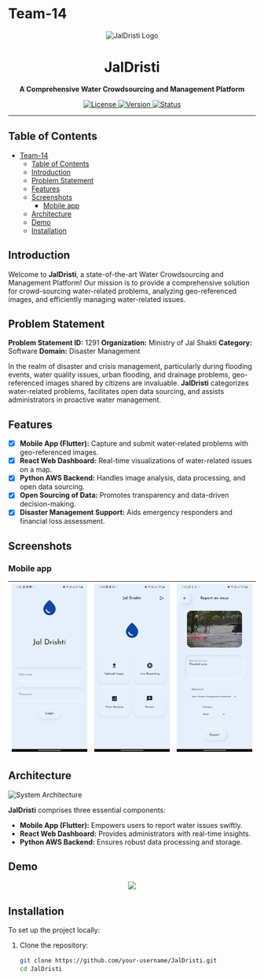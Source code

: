 # Team-14

<p align="center">
  <img src="https://i.pinimg.com/originals/4f/a8/cc/4fa8ccd95866db239face1f4749df505.png" alt="JalDristi Logo" width="200" height="200">
</p>

<h1 align="center">JalDristi</h1>

<p align="center">
  <strong>A Comprehensive Water Crowdsourcing and Management Platform</strong>
</p>

<p align="center">
  <a href="LICENSE">
    <img src="https://img.shields.io/badge/License-MIT-blue.svg" alt="License">
  </a>
  <a href="#">
    <img src="https://img.shields.io/badge/Version-1.0.0-brightgreen.svg" alt="Version">
  </a>
  <a href="#">
    <img src="https://img.shields.io/badge/Status-In%20Development-orange.svg" alt="Status">
  </a>
</p>

---

## Table of Contents

- [Team-14](#team-14)
  - [Table of Contents](#table-of-contents)
  - [Introduction](#introduction)
  - [Problem Statement](#problem-statement)
  - [Features](#features)
  - [Screenshots](#screenshots)
    - [Mobile app](#mobile-app)
  - [Architecture](#architecture)
  - [Demo](#demo)
  - [Installation](#installation)

## Introduction

Welcome to **JalDristi**, a state-of-the-art Water Crowdsourcing and Management Platform! Our mission is to provide a comprehensive solution for crowd-sourcing water-related problems, analyzing geo-referenced images, and efficiently managing water-related issues.

<!-- ![Dashboard Screenshot](dashboard_screenshot.png) -->

## Problem Statement

**Problem Statement ID:** 1291
**Organization:** Ministry of Jal Shakti
**Category:** Software
**Domain:** Disaster Management

In the realm of disaster and crisis management, particularly during flooding events, water quality issues, urban flooding, and drainage problems, geo-referenced images shared by citizens are invaluable. **JalDristi** categorizes water-related problems, facilitates open data sourcing, and assists administrators in proactive water management.

## Features

- [x] **Mobile App (Flutter):** Capture and submit water-related problems with geo-referenced images.
- [x] **React Web Dashboard:** Real-time visualizations of water-related issues on a map.
- [x] **Python AWS Backend:** Handles image analysis, data processing, and open data sourcing.
- [x] **Open Sourcing of Data:** Promotes transparency and data-driven decision-making.
- [x] **Disaster Management Support:** Aids emergency responders and financial loss assessment.

## Screenshots

### Mobile app

![Login Screen](./screenshots/loginscreen.png)| ![Home Screen](./screenshots/homescreen.jpg) | ![Home Screen](./screenshots/reportscreen.jpg) |
| :----------------------------------------: | :------------------------------------------: | :---:|

## Architecture

![System Architecture](architecture.png)

**JalDristi** comprises three essential components:

- **Mobile App (Flutter):** Empowers users to report water issues swiftly.
- **React Web Dashboard:** Provides administrators with real-time insights.
- **Python AWS Backend:** Ensures robust data processing and storage.

## Demo

<p align="center">
  <img src="./screenshots/jaldristi-demo.gif">
</p>

## Installation

To set up the project locally:

1. Clone the repository:
   ```bash
   git clone https://github.com/your-username/JalDristi.git
   cd JalDristi
